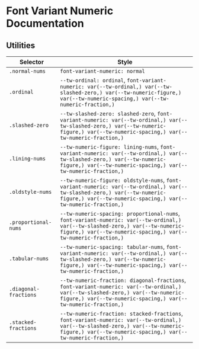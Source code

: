 # Font Variant Numeric Documentation

## Utilities

| Selector              | Style                                                                                                                                                                                            |
| --------------------- | ------------------------------------------------------------------------------------------------------------------------------------------------------------------------------------------------ |
| `.normal-nums`        | `font-variant-numeric: normal`                                                                                                                                                                   |
| `.ordinal`            | `--tw-ordinal: ordinal`, `font-variant-numeric: var(--tw-ordinal,) var(--tw-slashed-zero,) var(--tw-numeric-figure,) var(--tw-numeric-spacing,) var(--tw-numeric-fraction,)`                     |
| `.slashed-zero`       | `--tw-slashed-zero: slashed-zero`, `font-variant-numeric: var(--tw-ordinal,) var(--tw-slashed-zero,) var(--tw-numeric-figure,) var(--tw-numeric-spacing,) var(--tw-numeric-fraction,)`           |
| `.lining-nums`        | `--tw-numeric-figure: lining-nums`, `font-variant-numeric: var(--tw-ordinal,) var(--tw-slashed-zero,) var(--tw-numeric-figure,) var(--tw-numeric-spacing,) var(--tw-numeric-fraction,)`          |
| `.oldstyle-nums`      | `--tw-numeric-figure: oldstyle-nums`, `font-variant-numeric: var(--tw-ordinal,) var(--tw-slashed-zero,) var(--tw-numeric-figure,) var(--tw-numeric-spacing,) var(--tw-numeric-fraction,)`        |
| `.proportional-nums`  | `--tw-numeric-spacing: proportional-nums`, `font-variant-numeric: var(--tw-ordinal,) var(--tw-slashed-zero,) var(--tw-numeric-figure,) var(--tw-numeric-spacing,) var(--tw-numeric-fraction,)`   |
| `.tabular-nums`       | `--tw-numeric-spacing: tabular-nums`, `font-variant-numeric: var(--tw-ordinal,) var(--tw-slashed-zero,) var(--tw-numeric-figure,) var(--tw-numeric-spacing,) var(--tw-numeric-fraction,)`        |
| `.diagonal-fractions` | `--tw-numeric-fraction: diagonal-fractions`, `font-variant-numeric: var(--tw-ordinal,) var(--tw-slashed-zero,) var(--tw-numeric-figure,) var(--tw-numeric-spacing,) var(--tw-numeric-fraction,)` |
| `.stacked-fractions`  | `--tw-numeric-fraction: stacked-fractions`, `font-variant-numeric: var(--tw-ordinal,) var(--tw-slashed-zero,) var(--tw-numeric-figure,) var(--tw-numeric-spacing,) var(--tw-numeric-fraction,)`  |

